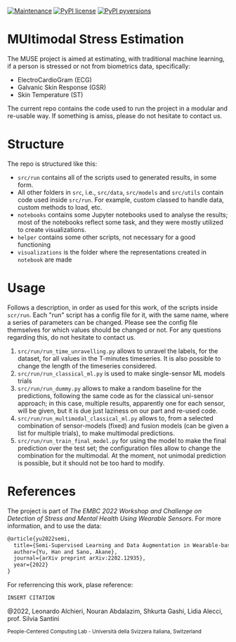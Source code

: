 [![Maintenance](https://img.shields.io/badge/Maintained%3F-yes-green.svg)](https://github.com/LeonardoAlchieri/MUSE/graphs/commit-activity)
[![PyPI license](https://img.shields.io/pypi/l/ansicolortags.svg)](https://github.com/LeonardoAlchieri/MUSE/blob/main/LICENSE)
[![PyPI pyversions](https://img.shields.io/badge/Python-3.10-informational)](https://github.com/LeonardoAlchieri/MUSE)

# MUltimodal Stress Estimation
The MUSE project is aimed at estimating, with traditional machine learning, if a person is stressed or not from biometrics data, specifically:
- ElectroCardioGram (ECG)
- Galvanic Skin Response (GSR)
- Skin Temperature (ST)

The current repo contains the code used to run the project in a modular and re-usable way. If something is amiss, please do not hesitate to contact us.

# Structure

The repo is structured like this:
- `src/run` contains all of the scripts used to generated results, in some form.
- All other folders in `src`, i.e., `src/data`, `src/models` and `src/utils` contain code used inside `src/run`. For example, custom classed to handle data, custom methods to load, etc.
- `notebooks` contains some Jupyter notebooks used to analyse the results; most of the notebooks reflect some task, and they were mostly utilized to create visualizations.
- `helper` contains some other scripts, not necessary for a good functioning
- `visualizations` is the folder where the representations created in `notebook` are made

# Usage

Follows a description, in order as used for this work, of the scripts inside `scr/run`. Each "run" script has a config file for it, with the same name, where a series of parameters can be changed. Please see the config file themselves for which values should be changed or not. For any questions regarding this, do not hesitate to contact us.
1. `src/run/run_time_unravelling.py` allows to unravel the labels, for the dataset, for all values in the T-minutes timeseries. It is also possible to change the length of the timeseries considered.
2. `src/run/run_classical_ml.py` is used to make single-sensor ML models trials
3. `src/run/run_dummy.py` allows to make a random baseline for the predictions, following the same code as for the classical uni-sensor approach; in this case, multiple results, apparently one for each sensor, will be given, but it is due just laziness on our part and re-used code.
4. `src/run/run_multimodal_classical_ml.py` allows to, from a selected combination of sensor-models (fixed) and fusion models (can be given a list for multiple trials), to make multimodal predictions.
5. `src/run/run_train_final_model.py` for using the model to make the final prediction over the test set; the configuration files allow to change the combination for the multimodal. At the moment, not unimodal prediction is possible, but it should not be too hard to modify.

# References

The project is part of *The EMBC 2022 Workshop and Challenge on Detection of Stress and Mental Health Using Wearable Sensors*.
For more information, and to use the data:
```latex
@article{yu2022semi,
  title={Semi-Supervised Learning and Data Augmentation in Wearable-based Momentary Stress Detection in the Wild},
  author={Yu, Han and Sano, Akane},
  journal={arXiv preprint arXiv:2202.12935},
  year={2022}
}
```

For referrencing this work, plase reference:
```latex
INSERT CITATION
```

@2022, Leonardo Alchieri, Nouran Abdalazim, Shkurta Gashi, Lidia Alecci, prof. Silvia Santini

<sub>People-Centered Computing Lab - Università della Svizzera italiana, Switzerland</sub>
